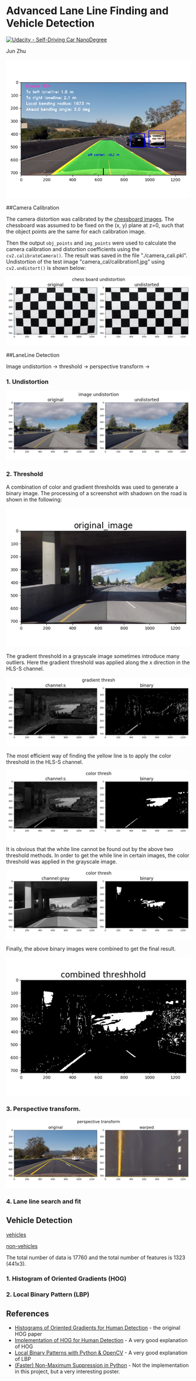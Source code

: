 # Advanced Lane Line Finding and Vehicle Detection

[![Udacity - Self-Driving Car NanoDegree](https://s3.amazonaws.com/udacity-sdc/github/shield-carnd.svg)](http://www.udacity.com/drive)

Jun Zhu

![alt text](highlight-1.png)


##Camera Calibration

The camera distortion was calibrated by the [chessboard images](./camera_cal/). The chessboard was assumed to be fixed on the (x, y) plane at z=0, such that the object points are the same for each calibration image.

Then the output `obj_points` and `img_points` were used to calculate the camera calibration and distortion coefficients using the `cv2.calibrateCamera()`.  The result was saved in the file "./camera_cali.pkl". Undistortion of the test image "camera_cal/calibration1.jpg" using `cv2.undistort()` is shown below: 

![image](./output_images/chess_board_undistorted.jpg "Chessboard undistortion")

##LaneLine Detection

Image undistortion -> threshold -> perspective transform ->

### 1. Undistortion

![image](./output_images/image_undistorted.jpg "Sample image undistortion")

### 2. Threshold
A combination of color and gradient thresholds was used to generate a binary image. The processing of a screenshot with shadown on the road is shown in the following:

![image](./output_images/threshold_original.jpg "Original image for threshold")

The gradient threshold in a grayscale image sometimes introduce many outliers. Here the gradient threshold was applied along the x direction in the HLS-S channel.

![image](./output_images/gradient_thresh_s_x.jpg "gradient threshold")

The most efficient way of finding the yellow line is to apply the color threshold in the HLS-S channel.

![image](./output_images/color_thresh_s.jpg "color threshold in HLS-S channel")

It is obvious that the white line cannot be found out by the above two threshold methods. In order to get the while line in certain images, the color threshold was applied in the grayscale image.

![image](./output_images/color_thresh_gray.jpg "color threshold in grayscale")

Finally, the above binary images were combined to get the final result.

![image](./output_images/combined_threshold.jpg "combined_thresh")

### 3. Perspective transform.

![image](./output_images/perspective_transform.png "Perspective Transform")


### 4. Lane line search and fit


## Vehicle Detection


[vehicles](https://s3.amazonaws.com/udacity-sdc/Vehicle_Tracking/vehicles.zip)

[non-vehicles](https://s3.amazonaws.com/udacity-sdc/Vehicle_Tracking/non-vehicles.zip) 

The total number of data is 17760 and the total number of features is 1323 (441x3). 

### 1. Histogram of Oriented Gradients (HOG)

### 2. Local Binary Pattern (LBP) 


## References

- [Histograms of Oriented Gradients for Human Detection](http://www.csd.uwo.ca/~olga/Courses/Fall2009/9840/Papers/DalalTriggsCVPR05.pdf) - the original HOG paper
- [Implementation of HOG for Human Detection](http://www.geocities.ws/talh_davidc/#cst_extract) - A very good explanation of HOG
- [Local Binary Patterns with Python & OpenCV](http://www.pyimagesearch.com/2015/12/07/local-binary-patterns-with-python-opencv) - A very good explanation of LBP
- [(Faster) Non-Maximum Suppression in Python](http://www.pyimagesearch.com/2015/02/16/faster-non-maximum-suppression-python/) - Not the implementation in this project, but a very interesting poster.